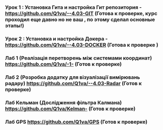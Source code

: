 ### Урок 1 : Установка Гита и настройка Гит репозитория - https://github.com/Q1va/--4.03-GIT (Готова к проверке, курс проходил еще давно но не ваш , по этому сделал основные этапы!)
### Урок 2 : Установка и настройка Докера - https://github.com/Q1va/--4.03-DOCKER (Готова к проверке )

### Лаб 1 (Реалізація перетворень між системами координат) https://github.com/Q1va/-1- (Готов к проверке)


### Лаб 2 (Розробка додатку для візуалізації вимірювань радару) https://github.com/Q1va/--4.03-Radar (Готов к проверке)

### Лаб Кельман (Дослідження фільтра Калмана) https://github.com/Q1va/Kelman- (Готов к проверке)

### Лаб GPS https://github.com/Q1va/GPS (Готов к проверке)
